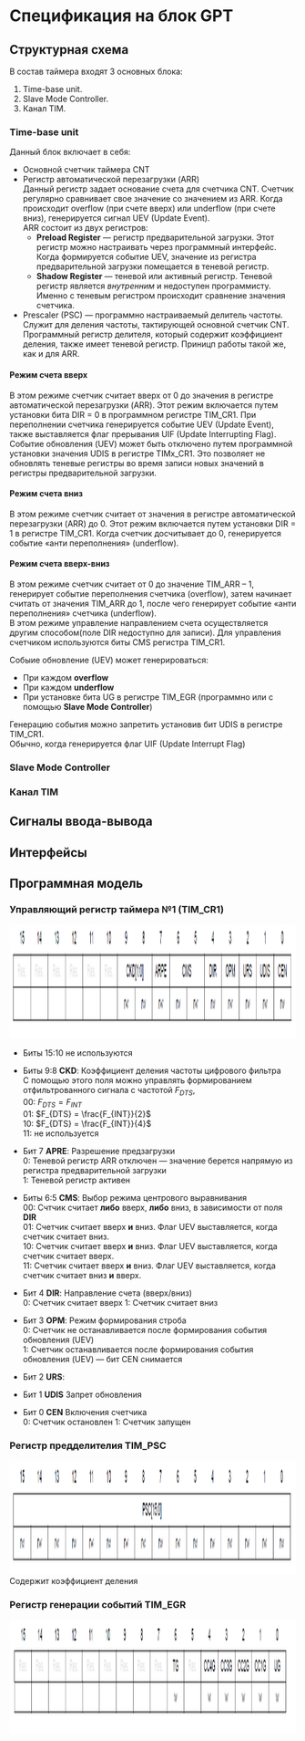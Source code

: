 # Спецификация на блок GPT
## Структурная схема 

В состав таймера входят 3 основных блока:  
 1. Time-base unit.  
 2. Slave Mode Controller.  
 3. Канал TIM.

### Time-base unit
Данный блок включает в себя:  
 * Основной счетчик таймера CNT
 * Регистр автоматической перезагрузки (ARR)  
    Данный регистр задает основание счета для счетчика CNT. Счетчик регулярно сравнивает свое значение со значением из ARR. Когда происходит overflow (при счете вверх) или underflow (при счете вниз), генерируется сигнал UEV (Update Event).  
    ARR состоит из двух регистров:  
    * **Preload Register**  — регистр предварительной загрузки. Этот регистр можно настраивать через программный интерфейс. Когда формируется событие UEV, значение из регистра предварительной загрузки помещается в теневой регистр.
    * **Shadow Register** — теневой или активный регистр. Теневой регистр является *внутренним* и недоступен программисту. Именно с теневым регистром происходит сравнение значения счетчика.  
 * Prescaler (PSC) — программно настраиваемый делитель частоты. Служит для деления частоты, тактирующей основной счетчик CNT. Программный регистр делителя, который содержит коэффициент деления, также имеет теневой регистр. Приницп работы такой же, как и для ARR.

#### Режим счета вверх
В этом режиме счетчик считает вверх от 0 до значения в регистре автоматической перезагрузки (ARR). Этот режим включается путем установки бита DIR = 0 в программном регистре TIM_CR1. При переполнении счетчика генерируется событие UEV (Update Event), также выставляется флаг прерывания UIF (Update Interrupting Flag).  
Событие обновления (UEV) может быть отключено путем программной установки значения UDIS в регистре TIMx_CR1. Это позволяет не обновлять теневые регистры во время записи новых значений в регистры предварительной загрузки.
#### Режим счета вниз
В этом режиме счетчик считает от значения в регистре автоматической перезагрузки (ARR) до 0. Этот режим включается путем установки DIR = 1 в регистре TIM_CR1. Когда счетчик досчитывает до 0, генерируется событие «анти переполнения» (underflow).
#### Режим счета вверх-вниз
В этом режиме счетчик считает от 0 до значение TIM_ARR – 1, генерирует событие переполнения счетчика (overflow), затем начинает считать от значения TIM_ARR до 1, после чего генерирует событие «анти переполнения» счетчика (underflow).  
В этом режиме управление направлением счета осуществляется другим способом(поле DIR недоступно для записи). Для управления счетчиком используются биты CMS регистра TIM_CR1.  

Собыие обновление (UEV) может генерироваться:  
 * При каждом **overflow**
 * При каждом **underflow**
 * При установке бита UG в регистре TIM_EGR (программно или с помощью **Slave Mode Controller**)  

Генерацию события можно запретить установив бит UDIS в регистре TIM_CR1.  
Обычно, когда генерируется флаг UIF (Update Interrupt Flag)

### Slave Mode Controller

### Канал TIM

## Сигналы ввода-вывода

## Интерфейсы

## Программная модель
### Управляющий регистр таймера №1 (TIM_CR1)

<img src="/img/TIM_CR1.PNG" width="800" height="200">

 * Биты 15:10 не используются  
 * Биты 9:8 **CKD**: Коэффициент деления частоты цифрового фильтра  
    С помощью этого поля можно управлять формированием отфильтрованного сигнала с частотой $F_{DTS}$,  
    00: $F_{DTS} = F_{INT}$  
    01: $F_{DTS} = \frac{F_{INT}}{2}$  
    10: $F_{DTS} = \frac{F_{INT}}{4}$  
    11: не используется  
 * Бит 7 **APRE**: Разрешение предзагрузки  
    0: Теневой регистр ARR отключен — значение берется напрямую из регистра предварительной загрузки  
    1: Теневой регистр активен  
 * Биты 6:5 **CMS**:  Выбор режима центрового выравнивания  
    00: Счтчик считает **либо** вверх, **либо** вниз, в зависимости от поля **DIR**  
    01: Счетчик считает вверх **и** вниз. Флаг UEV выставляется, когда счетчик считает вниз.  
    10: Счетчик считает вверх **и** вниз. Флаг UEV выставляется, когда счетчик считает вверх.  
    11: Счетчик считает вверх **и** вниз. Флаг UEV выставляется, когда счетчик считает вниз **и** вверх.  
 * Бит 4 **DIR**: Направление счета (вверх/вниз)  
    0: Счетчик считает вверх
    1: Счетчик считает вниз  
 * Бит 3 **OPM**: Режим формирования строба  
    0: Счетчик не останавливается после формирования события обновления (UEV)  
    1: Счетчик останавливается после формирования события обновления (UEV) — бит CEN снимается  
 * Бит 2 **URS**:  

 * Бит 1 **UDIS** Запрет обновления  

 * Бит 0 **CEN** Включения счетчика  
    0: Счетчик остановлен
    1: Счетчик запущен  

### Регистр предделителия TIM_PSC
<img src="img/PSC.PNG" width="1000" height="200">  
Содержит коэффициент деления

### Регистр генерации событий TIM_EGR
<img src="img/TIM_EGR.PNG" width="1000" height="200"> 